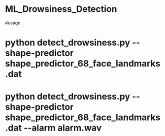 # ML_Drowsiness_Detection
#usage
#
# python detect_drowsiness.py --shape-predictor shape_predictor_68_face_landmarks.dat
# python detect_drowsiness.py --shape-predictor shape_predictor_68_face_landmarks.dat --alarm alarm.wav


